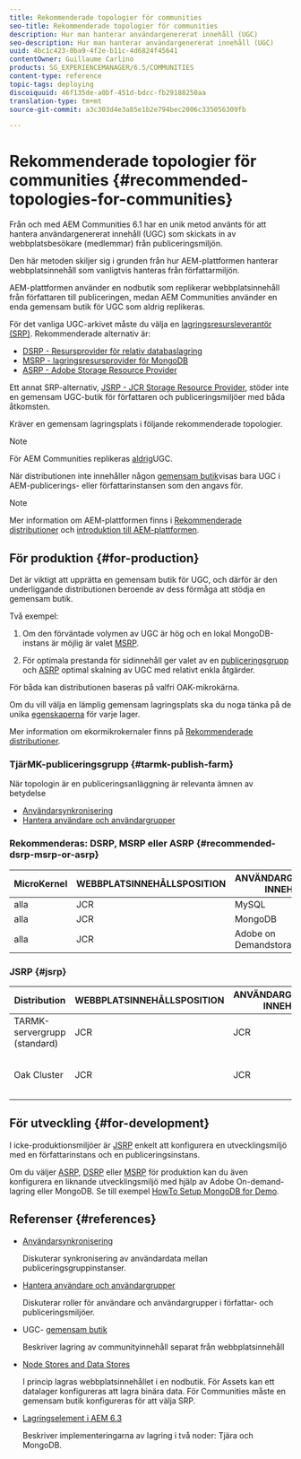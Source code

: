 ```yaml
---
title: Rekommenderade topologier för communities
seo-title: Rekommenderade topologier för communities
description: Hur man hanterar användargenererat innehåll (UGC)
seo-description: Hur man hanterar användargenererat innehåll (UGC)
uuid: 4bc1c423-0ba9-4f2e-b11c-4d6824f45641
contentOwner: Guillaume Carlino
products: SG_EXPERIENCEMANAGER/6.5/COMMUNITIES
content-type: reference
topic-tags: deploying
discoiquuid: 46f135de-a0bf-451d-bdcc-fb29188250aa
translation-type: tm+mt
source-git-commit: a3c303d4e3a85e1b2e794bec2006c335056309fb

---
```



# Rekommenderade topologier för communities {#recommended-topologies-for-communities}

Från och med AEM Communities 6.1 har en unik metod använts för att hantera användargenererat innehåll (UGC) som skickats in av webbplatsbesökare (medlemmar) från publiceringsmiljön.

Den här metoden skiljer sig i grunden från hur AEM-plattformen hanterar webbplatsinnehåll som vanligtvis hanteras från författarmiljön.

AEM-plattformen använder en nodbutik som replikerar webbplatsinnehåll från författaren till publiceringen, medan AEM Communities använder en enda gemensam butik för UGC som aldrig replikeras.

För det vanliga UGC-arkivet måste du välja en [lagringsresursleverantör (SRP)](working-with-srp.md). Rekommenderade alternativ är:

* [DSRP - Resursprovider för relativ databaslagring](dsrp.md)
* [MSRP - lagringsresursprovider för MongoDB](msrp.md)
* [ASRP - Adobe Storage Resource Provider](asrp.md)

Ett annat SRP-alternativ, [JSRP - JCR Storage Resource Provider](jsrp.md), stöder inte en gemensam UGC-butik för författaren och publiceringsmiljöer med båda åtkomsten.

Kräver en gemensam lagringsplats i följande rekommenderade topologier.

>[!NOTE]
>
>För AEM Communities replikeras [aldrig](working-with-srp.md#ugc-never-replicated)UGC.
>
>När distributionen inte innehåller någon [gemensam butik](working-with-srp.md)visas bara UGC i AEM-publicerings- eller författarinstansen som den angavs för.

>[!NOTE]
>
>Mer information om AEM-plattformen finns i [Rekommenderade distributioner](../../help/sites-deploying/recommended-deploys.md) och [introduktion till AEM-plattformen](../../help/sites-deploying/data-store-config.md).

## För produktion {#for-production}

Det är viktigt att upprätta en gemensam butik för UGC, och därför är den underliggande distributionen beroende av dess förmåga att stödja en gemensam butik.

Två exempel:

1) Om den förväntade volymen av UGC är hög och en lokal MongoDB-instans är möjlig är valet [MSRP](msrp.md).

2) För optimala prestanda för sidinnehåll ger valet av en [publiceringsgrupp](../../help/sites-deploying/recommended-deploys.md#tarmk-farm) och [ASRP](asrp.md) optimal skalning av UGC med relativt enkla åtgärder.

För båda kan distributionen baseras på valfri OAK-mikrokärna.

Om du vill välja en lämplig gemensam lagringsplats ska du noga tänka på de unika [egenskaperna](working-with-srp.md#characteristics-of-srp-options) för varje lager.

Mer information om ekormikrokernaler finns på [Rekommenderade distributioner](../../help/sites-deploying/recommended-deploys.md).

### TjärMK-publiceringsgrupp {#tarmk-publish-farm}

När topologin är en publiceringsanläggning är relevanta ämnen av betydelse

* [Användarsynkronisering](sync.md)
* [Hantera användare och användargrupper](users.md)

### Rekommenderas: DSRP, MSRP eller ASRP {#recommended-dsrp-msrp-or-asrp}

| MicroKernel | WEBBPLATSINNEHÅLLSPOSITION | ANVÄNDARGENERERAT INNEHÅLL | LAGRINGSRESURSANORDNARE | VANLIG FÖRVARING |
|-------------|------------------------|----------------------------------|---------------------------|---------------|
| alla | JCR | MySQL | DSRP | Ja |
| alla | JCR | MongoDB | MSRP | Ja |
| alla | JCR | Adobe on Demandstorage | ASRP | Ja |

### JSRP {#jsrp}


| Distribution | WEBBPLATSINNEHÅLLSPOSITION | ANVÄNDARGENERERAT INNEHÅLL | LAGRINGSRESURSANORDNARE | VANLIG FÖRVARING |
|----------------------|------------------------|----------------------------------|---------------------------|---------------------------------|
| TARMK-servergrupp (standard) | JCR | JCR | JSRP | Nej |
| Oak Cluster | JCR | JCR | JSRP | Yesfor publish environment only |

## För utveckling {#for-development}

I icke-produktionsmiljöer är [JSRP](jsrp.md) enkelt att konfigurera en utvecklingsmiljö med en författarinstans och en publiceringsinstans.

Om du väljer [ASRP](asrp.md), [DSRP](dsrp.md) eller [MSRP](msrp.md) för produktion kan du även konfigurera en liknande utvecklingsmiljö med hjälp av Adobe On-demand-lagring eller MongoDB. Se till exempel [HowTo Setup MongoDB for Demo](demo-mongo.md).

## Referenser {#references}

* [Användarsynkronisering](sync.md)

   Diskuterar synkronisering av användardata mellan publiceringsgruppinstanser.

* [Hantera användare och användargrupper](users.md)

   Diskuterar roller för användare och användargrupper i författar- och publiceringsmiljöer.

* UGC- [gemensam butik](working-with-srp.md)

   Beskriver lagring av communityinnehåll separat från webbplatsinnehåll

* [Node Stores and Data Stores](../../help/sites-deploying/data-store-config.md)

   I princip lagras webbplatsinnehållet i en nodbutik. För Assets kan ett datalager konfigureras att lagra binära data. För Communities måste en gemensam butik konfigureras för att välja SRP.

* [Lagringselement i AEM 6.3](../../help/sites-deploying/storage-elements-in-aem-6.md)

   Beskriver implementeringarna av lagring i två noder: Tjära och MongoDB.
